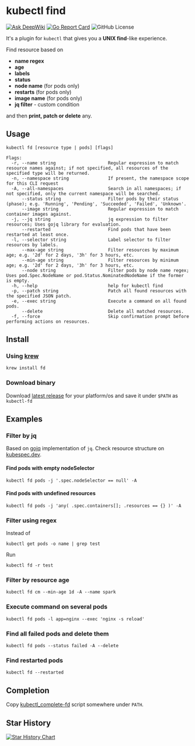 # kubectl find

[![Ask DeepWiki](https://deepwiki.com/badge.svg)](https://deepwiki.com/alikhil/kubectl-find)
[![Go Report Card](https://goreportcard.com/badge/github.com/alikhil/kubectl-find)](https://goreportcard.com/report/github.com/alikhil/kubectl-find)
![GitHub License](https://img.shields.io/github/license/alikhil/kubectl-find)

It's a plugin for `kubectl` that gives you a **UNIX find**-like experience.

Find resource based on

- **name regex**
- **age**
- **labels**
- **status**
- **node name** (for pods only)
- **restarts** (for pods only)
- **image name** (for pods only)
- **jq filter** - custom condition

and then **print, patch or delete** any.

## Usage

```shell
kubectl fd [resource type | pods] [flags]

Flags:
  -r, --name string                    Regular expression to match resource names against; if not specified, all resources of the specified type will be returned.
  -n, --namespace string               If present, the namespace scope for this CLI request
  -A, --all-namespaces                 Search in all namespaces; if not specified, only the current namespace will be searched.
      --status string                  Filter pods by their status (phase); e.g. 'Running', 'Pending', 'Succeeded', 'Failed', 'Unknown'.
      --image string                   Regular expression to match container images against.
  -j, --jq string                      jq expression to filter resources; Uses gojq library for evaluation.
      --restarted                      Find pods that have been restarted at least once.
  -l, --selector string                Label selector to filter resources by labels.
      --max-age string                 Filter resources by maximum age; e.g. '2d' for 2 days, '3h' for 3 hours, etc.
      --min-age string                 Filter resources by minimum age; e.g. '2d' for 2 days, '3h' for 3 hours, etc.
      --node string                    Filter pods by node name regex; Uses pod.Spec.NodeName or pod.Status.NominatedNodeName if the former is empty.
  -h, --help                           help for kubectl find
  -p, --patch string                   Patch all found resources with the specified JSON patch.
  -e, --exec string                    Execute a command on all found pods.
      --delete                         Delete all matched resources.
  -f, --force                          Skip confirmation prompt before performing actions on resources.
```

## Install

### Using [krew](https://krew.sigs.k8s.io/)

```shell
krew install fd
```

### Download binary

Download [latest release](https://github.com/alikhil/kubectl-find/releases) for your platform/os and save it under `$PATH` as `kubectl-fd`

## Examples

### Filter by jq

Based on [gojq](https://github.com/itchyny/gojq) implementation of `jq`.
Check resource structure on [kubespec.dev](https://kubespec.dev/).

#### Find pods with empty nodeSelector

```shell
kubectl fd pods -j '.spec.nodeSelector == null' -A
```

#### Find pods with undefined resources

```shell
kubectl fd pods -j 'any( .spec.containers[]; .resources == {} )' -A
```

### Filter using regex

Instead of

```shell
kubectl get pods -o name | grep test
```

Run

```shell
kubectl fd -r test
```

### Filter by resource age

```shell
kubectl fd cm --min-age 1d -A --name spark
```

### Execute command on several pods

```shell
kubectl fd pods -l app=nginx --exec 'nginx -s reload'
```

### Find all failed pods and delete them

```shell
kubectl fd pods --status failed -A --delete
```

### Find restarted pods

```shell
kubectl fd --restarted
```

## Completion

Copy [kubectl_complete-fd](https://github.com/alikhil/kubectl-find/blob/main/kubectl_complete-fd) script somewhere under `PATH`.

## Star History

<a href="https://www.star-history.com/#alikhil/kubectl-find&type=date&legend=bottom-right">
 <picture>
   <source media="(prefers-color-scheme: dark)" srcset="https://api.star-history.com/svg?repos=alikhil/kubectl-find&type=date&theme=dark&legend=bottom-right" />
   <source media="(prefers-color-scheme: light)" srcset="https://api.star-history.com/svg?repos=alikhil/kubectl-find&type=date&legend=bottom-right" />
   <img alt="Star History Chart" src="https://api.star-history.com/svg?repos=alikhil/kubectl-find&type=date&legend=bottom-right" />
 </picture>
</a>

